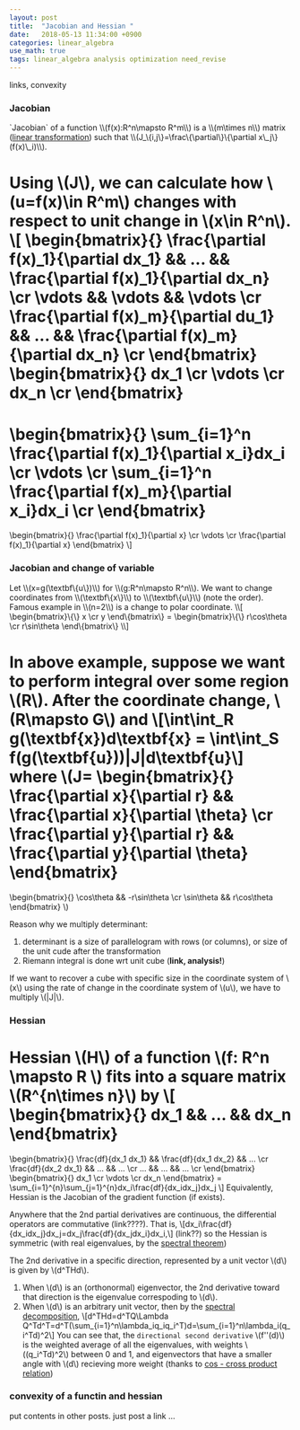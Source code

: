 ```yaml
---
layout: post
title:  "Jacobian and Hessian "
date:   2018-05-13 11:34:00 +0900
categories: linear_algebra
use_math: true
tags: linear_algebra analysis optimization need_revise
---
```

links, convexity


<h3 id="jacobian">Jacobian</h3>
`Jacobian` of a function \\(f(x):R^n\mapsto R^m\\) is a \\(m\times n\\) matrix (<a href="{{site.url}}/linear_algebra/2018/04/21/mat-and-linear-transform.html" target="_blank">linear transformation</a>) such that \\(J_\{i,j\}=\frac\{\partial\}\{\partial x\_j\}(f(x)\_i)\\).

Using \\(J\\), we can calculate how \\(u=f(x)\in R^m\\) changes with respect to unit change in \\(x\in R^n\\).
\\[
\begin{bmatrix}\{\}
\frac\{\partial f(x)\_1\}\{\partial dx_1\} && ... && \frac\{\partial f(x)\_1\}\{\partial dx_n\} \cr
\vdots && \vdots && \vdots \cr
\frac\{\partial f(x)\_m\}\{\partial du_1\} && ... && \frac\{\partial f(x)\_m\}\{\partial dx_n\} \cr
\end\{bmatrix\}
\begin{bmatrix}\{\}
dx_1 \cr
\vdots  \cr
dx_n \cr
\end\{bmatrix\}
=
\begin{bmatrix}\{\}
\sum_\{i=1\}^n \frac\{\partial f(x)\_1\}\{\partial x_i\}dx_i \cr
\vdots  \cr
\sum_\{i=1\}^n \frac\{\partial f(x)\_m\}\{\partial x_i\}dx_i \cr
\end\{bmatrix\}
=
\begin{bmatrix}\{\}
\frac\{\partial f(x)\_1\}\{\partial x\} \cr
\vdots  \cr
\frac\{\partial f(x)\_1\}\{\partial x\}
\end\{bmatrix\}
\\]


<h3 id="jacobian">Jacobian and change of variable</h3>
Let \\(x=g(\textbf\{u\})\\) for \\(g:R^n\mapsto R^n\\). We want to change coordinates from \\(\textbf\{x\}\\) to \\(\textbf\{u\}\\) (note the order). Famous example in \\(n=2\\) is a change to polar coordinate.
\\[
\begin{bmatrix}\{\}
x \cr
y 
\end\{bmatrix\}
=
\begin{bmatrix}\{\}
r\cos\theta \cr
r\sin\theta 
\end\{bmatrix\}
\\]

In above example, suppose we want to perform integral over some region \\(R\\). After the coordinate change, \\(R\mapsto G\\) and
\\[\int\int_R g(\textbf\{x\})d\textbf\{x\} = \int\int_S f(g(\textbf\{u\}))\|J\|d\textbf\{u\}\\]
where \\(J=
\begin{bmatrix}\{\}
\frac\{\partial x\}\{\partial r\} && \frac\{\partial x\}\{\partial \theta\} \cr
\frac\{\partial y\}\{\partial r\} && \frac\{\partial y\}\{\partial \theta\}
\end\{bmatrix\}
=
\begin{bmatrix}\{\}
\cos\theta && -r\sin\theta \cr
\sin\theta && r\cos\theta
\end\{bmatrix\}
\\)

Reason why we multiply determinant:
1. determinant is a size of parallelogram with rows (or columns), or size of the unit cude after the transformation
2. Riemann integral is done wrt unit cube (__link, analysis!__)

If we want to recover a cube with specific size in the coordinate system of \\(x\\) using the rate of change in the coordinate system of \\(u\\), we have to multiply \\(\|J\|\\).

<h3 id="hessian">Hessian</h3>

__Hessian__ \\(H\\) of a function \\(f: R^n \mapsto R \\) fits into a __square matrix__ \\(R^\{n\times n\}\\) by \\[
\begin{bmatrix}{}
	dx\_1 && ... && dx\_n
\end{bmatrix}
=
\begin{bmatrix}{}
	\frac\{df\}\{dx\_1 dx\_1\} && \frac\{df\}\{dx\_1 dx\_2\} && ... \cr
	\frac\{df\}\{dx\_2 dx\_1\} && ... && ... \cr
	... && ... && ... \cr
\end{bmatrix}
\begin{bmatrix}{}
	dx\_1 \cr \vdots \cr dx\_n
\end{bmatrix}
= \sum\_\{i=1\}^\{n\}\sum\_\{j=1\}^\{n\}dx\_i\frac\{df\}\{dx\_idx\_j\}dx\_j
\\]
Equivalently, Hessian is the Jacobian of the gradient function (if exists).

Anywhere that the 2nd partial derivatives are continuous, the differential operators are commutative (link????). That is, \\[dx\_i\frac\{df\}\{dx\_idx\_j\}dx\_j=dx\_j\frac\{df\}\{dx\_jdx\_i\}dx\_i,\\]
(link??) so the Hessian is symmetric (with real eigenvalues, by the <a href="{{site.url}}/linear_algebra/2018/05/19/hermit-mat-and-spectral-theorem.html#spectral_theorem" target="_blank">spectral theorem</a>)

The 2nd derivative in a specific direction, represented by a unit vector \\(d\\) is given by \\(d^THd\\).
1. When \\(d\\) is an (orthonormal) eigenvector, the 2nd derivative toward that direction is the eigenvalue correspoding to \\(d\\).
2. When \\(d\\) is an arbitrary unit vector, then by the <a href="{{site.url}}/linear_algebra/2018/05/19/hermit-mat-and-spectral-theorem.html#spectral_theorem" target="_blank">spectral decomposition</a>, \\[d^THd=d^TQ\Lambda Q^Td^T=d^T(\sum_\{i=1\}^n\lambda_iq_iq_i^T)d=\sum_\{i=1\}^n\lambda_i(q_i^Td)^2\\]
You can see that, the `directional second derivative` \\(f\'\'(d)\\) is the weighted average of all the eigenvalues, with weights \\((q_i^Td)^2\\) between 0 and 1, and eigenvectors that have a smaller angle with \\(d\\) recieving more weight (thanks to <a href="{{site.url}}/analysis/2018/04/03/vector-projection.html" target="_blank">cos - cross product relation</a>)



### convexity of a functin and hessian
put contents in other posts. just post a link 
...

